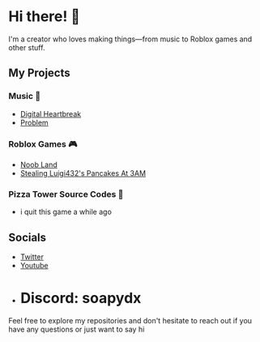 # Hi there! 👋

I'm a creator who loves making things—from music to Roblox games and other stuff.

## My Projects

### Music 🎵
- [Digital Heartbreak](https://soundcloud.com/soapydx/digital-heartbreak)
- [Problem](https://soundcloud.com/soapydx/problem)

### Roblox Games 🎮
- [Noob Land](https://www.roblox.com/games/4830961292/noob-land-UPDATE)
- [Stealing Luigi432's Pancakes At 3AM](https://www.roblox.com/games/17614288899/Stealing-Luigi432s-Pancakes-At-3AM)

### Pizza Tower Source Codes 🍕
- i quit this game a while ago

## Socials
- [Twitter](https://x.com/SoapyDX)
- [Youtube](https://www.youtube.com/channel/UCqKNB54GjVylC1mcxlRFMMQ)
- # Discord: soapydx

Feel free to explore my repositories and don't hesitate to reach out if you have any questions or just want to say hi
